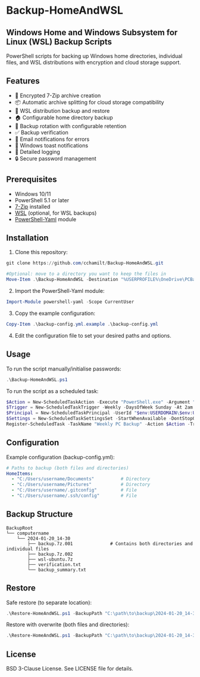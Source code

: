 # Backup-HomeAndWSL

## Windows Home and Windows Subsystem for Linux (WSL) Backup Scripts

PowerShell scripts for backing up Windows home directories, individual files, and WSL distributions with encryption and cloud storage support.

## Features

- 🔐 Encrypted 7-Zip archive creation
- 📦 Automatic archive splitting for cloud storage compatibility
- 🐧 WSL distribution backup and restore
- 🏠 Configurable home directory backup
- 🔄 Backup rotation with configurable retention
- ✅ Backup verification
- 📧 Email notifications for errors
- 🔔 Windows toast notifications
- 📝 Detailed logging
- 🔒 Secure password management

## Prerequisites

- Windows 10/11
- PowerShell 5.1 or later
- [7-Zip](https://www.7-zip.org/) installed
- [WSL](https://learn.microsoft.com/en-us/windows/wsl/install) (optional, for WSL backups)
- [PowerShell-Yaml](https://github.com/cloudbase/powershell-yaml) module

## Installation

1. Clone this repository:

``` powershell
git clone https://github.com/cchamilt/Backup-HomeAndWSL.git

#Optional: move to a directory you want to keep the files in
Move-Item .\Backup-HomeAndWSL -Destination "%USERPROFILE%\OneDrive\PCBackup\scripts"
```

2. Import the PowerShell-Yaml module:

``` powershell
Import-Module powershell-yaml -Scope CurrentUser
```

3. Copy the example configuration:

``` powershell
Copy-Item .\backup-config.yml.example .\backup-config.yml
```

4. Edit the configuration file to set your desired paths and options.

## Usage

To run the script manually/initialise passwords:

``` powershell
.\Backup-HomeAndWSL.ps1
```

To run the script as a scheduled task:

``` powershell
$Action = New-ScheduledTaskAction -Execute "PowerShell.exe" -Argument "-NoProfile -ExecutionPolicy Bypass -File `"$PWD\Backup-HomeAndWSL.ps1`""
$Trigger = New-ScheduledTaskTrigger -Weekly -DaysOfWeek Sunday -At 2am
$Principal = New-ScheduledTaskPrincipal -UserId "$env:USERDOMAIN\$env:USERNAME" -LogonType Password -RunLevel Highest
$Settings = New-ScheduledTaskSettingsSet -StartWhenAvailable -DontStopOnIdleEnd -AllowStartIfOnBatteries -DontStopIfGoingOnBatteries
Register-ScheduledTask -TaskName "Weekly PC Backup" -Action $Action -Trigger $Trigger -Principal $Principal -Settings $Settings -Description "Weekly backup of home directory and WSL distributions to OneDrive"
```

## Configuration

Example configuration (backup-config.yml):

```yaml
# Paths to backup (both files and directories)
HomeItems:
  - "C:/Users/username/Documents"          # Directory
  - "C:/Users/username/Pictures"           # Directory
  - "C:/Users/username/.gitconfig"         # File
  - "C:/Users/username/.ssh/config"        # File
```

## Backup Structure

```
BackupRoot
└── computername
    └── 2024-01-20_14-30
        ├── backup.7z.001              # Contains both directories and individual files
        ├── backup.7z.002
        ├── wsl-ubuntu.7z
        ├── verification.txt
        └── backup_summary.txt
```

## Restore

Safe restore (to separate location):

```powershell
.\Restore-HomeAndWSL.ps1 -BackupPath "C:\path\to\backup\2024-01-20_14-30"
```

Restore with overwrite (both files and directories):

```powershell
.\Restore-HomeAndWSL.ps1 -BackupPath "C:\path\to\backup\2024-01-20_14-30" -OverwriteHomeDirectories
```

## License

BSD 3-Clause License. See LICENSE file for details.
